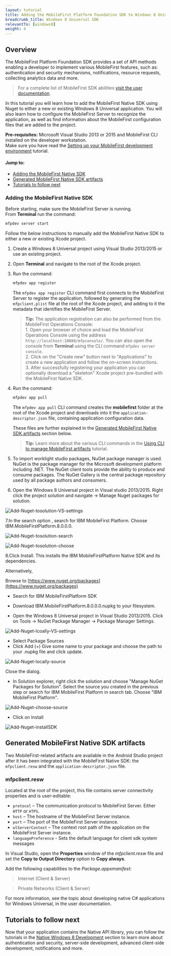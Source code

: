 ```yaml
---
layout: tutorial
title: Adding the MobileFirst Platform Foundation SDK to Windows 8 Universal Applications
breadcrumb_title: Windows 8 Universal SDK
relevantTo: [windows8]
weight: 4
---
```

## Overview
The MobileFirst Platform Foundation SDK provides a set of API methods enabling a developer to implement various MobileFirst features, such as: authentication and security mechanisms, notifications, resource requests, collecting analytics data and more.

> For a complete list of MobileFirst SDK abilities [visit the user documentation](http://www-01.ibm.com/support/knowledgecenter/SSHS8R_8.0.0/wl_welcome.html).

In this tutorial you will learn how to add the MobileFirst Native SDK using Nuget to either a new or existing Windows 8 Universal application. You will also learn how to configure the MobileFirst Server to recognize the application, as well as find information about the MobileFirst configuration files that are added to the project.

**Pre-requisites:** Microsoft Visual Studio 2013 or 2015 and MobileFirst CLI installed on the developer workstation.  
Make sure you have read the [Setting up your MobileFirst development environment](../../setting-up-the-mobilefirst-development-environment) tutorial.

#### Jump to:

- [Adding the MobileFirst Native SDK](#adding-the-mobilefirst-native-sdk)
- [Generated MobileFirst Native SDK artifacts](#generated-mobilefirst-native-sdk-artifacts)
- [Tutorials to follow next](#tutorials-to-follow-next)

### Adding the MobileFirst Native SDK

Before starting, make sure the MobileFirst Server is running.  
From **Terminal** run the command:

```bash
mfpdev server start
```

Follow the below instructions to manually add the MobileFirst Native SDK to either a new or existing Xcode project.

1. Create a Windows 8 Universal project using Visual Studio 2013/2015 or use an existing project.  

2. Open **Terminal** and navigate to the root of the Xcode project.  

3. Run the command:

    ```bash
    mfpdev app register
    ```

    The <code>mfpdev app register</code> CLI command first connects to the MobileFirst Server to register the application, followed by generating the <code>mfpclient.plist</code> file at the root of the Xcode project, and adding to it the metadata that identifies the MobileFirst Server.

    > <b>Tip:</b> The application registration can also be performed from the MobileFirst Operations Console:    
        1. Open your browser of choice and load the MobileFirst Operations Console using the address <code>http://localhost:10080/mfpconsole/</code>. You can also open the console from **Terminal** using the CLI command <code>mfpdev server console</code>.  
        2. Click on the "Create new" button next to "Applications" to create a new application and follow the on-screen instructions.  
        3. After successfully registering your application you can optionally download a "skeleton" Xcode project pre-bundled with the MobileFirst Native SDK.

4. Run the command:

    ```bash
    mfpdev app pull
    ```
    The <code>mfpdev app pull</code> CLI command creates the **mobilefirst** folder at the root of the Xcode project and downloads into it the <code>application-descriptor.json</code> file, containing application configuration data.

    These files are further explained in the [Generated MobileFirst Native SDK artifacts](#generated-mobilefirst-native-sdk-artifacts) section below.

    > <b>Tip:</b> Learn more about the various CLI commands in the [Using CLI to manage MobileFirst artifacts](../../client-side-development/using-cli-to-manage-mobilefirst-artifacts/) tutorial.

5. To import worklight studio packages, NuGet package manager is used.
NuGet is the package manager for the Microsoft development platform including .NET. The NuGet client tools provide the ability to produce and consume packages. The NuGet Gallery is the central package repository used by all package authors and consumers.

6. Open the Windows 8 Universal project in Visual studio 2013/2015. Right click the project solution and navigate -> Manage Nuget packages for solution.

![Add-Nuget-tosolution-VS-settings](Add-Nuget-tosolution0.png)

 7.In the search option , search for IBM MobileFirst Platform. Choose IBM.MobileFirstPlatform.8.0.0.0.

![Add-Nuget-tosolution-search](Add-Nuget-tosolution1.png)

![Add-Nuget-tosolution-choose](Add-Nuget-tosolution2.png)

 8.Click Install. This installs the IBM MobileFirstPlatform Native SDK and its dependencies.

Alternatively,

Browse to [https://www.nuget.org/packages](https://www.nuget.org/packages)

- Search for IBM MobileFirstPlatform SDK

- Download IBM.MobileFirstPlatform.8.0.0.0.nupkg to your filesystem.
- Open the Windows 8 Universal project in Visual Studio 2013/2015. Click on Tools -> NuGet Package Manager -> Package Manager Settings.

![Add-Nuget-lcoally-VS-settings](Add-Nuget-locally0.png)

- Select Package Sources
- Click Add (+)
Give some name to your package and choose the path to your .nupkg file and click update.

![Add-Nuget-locally-source](Add-Nuget-locally1.png)

Close the dialog. 	

- In Solution explorer, right click the solution and choose  "Manage NuGet Packages for Solution".
Select the source you created in the previous step or search for IBM MobileFirst Platform in search tab.
Choose "IBM MobileFirst Platform".

![Add-Nuget-choose-source](Add-Nuget-locally2.png)

- Click on Install

![Add-Nuget-installSDK](Add-Nuget.png)

## Generated MobileFirst Native SDK artifacts
Two MobileFirst-related artifacts are available in the Android Studio project after it has been integrated with the MobileFirst Native SDK: the <code>mfpclient.resw</code> and the <code>application-descriptor.json</code> file.

### mfpclient.resw

Located at the root of the project, this file contains server connectivity properties and is user-editable:

- <code>protocol</code> – The communication protocol to MobileFirst Server. Either <code>HTTP</code> or <code>HTPS</code>.
- <code>host</code> – The hostname of the MobileFirst Server instance.
- <code>port</code> – The port of the MobileFirst Server instance.
- <code>wlServerContext</code> – The context root path of the application on the MobileFirst Server instance.
- <code>languagePreference</code> - Sets the default language for client sdk system messages

In Visual Studio, open the **Properties** window of the *mfpclient.resw* file and set the **Copy to Output Directory** option to **Copy always**.

Add the following capabilities to the *Package.appxmanifest*:

>Internet (Client &amp; Server)

>Private Networks (Client &amp; Server)

For more information, see the topic about developing native C# applications for Windows Universal, in the user documentation.

## Tutorials to follow next
Now that your application contains the Native API library, you can follow the tutorials in the
[Native Windows 8 Development](../../native/windows8/) section to learn more about authentication and security, server-side development, advanced client-side development, notifications and more.
